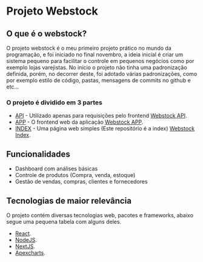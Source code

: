 # Projeto Webstock

## O que é o webstock? 

O projeto webstock é o meu primeiro projeto prático no mundo da programação, e foi iniciado no final novembro, a ideia inicial é criar um sistema pequeno para facilitar o controle em pequenos negócios como por exemplo lojas varejistas. 
No início o projeto não tinha uma padronização definida, porém, no decorrer deste, foi adotado várias padronizações, como por exemplo estilo de código, pastas, mensagens de commits no github e etc...

### O projeto é dividido em 3 partes
 - [API](https://github.com/augustomegres/webstock-api) - Utilizado apenas para requisições pelo frontend [Webstock API](https://github.com/augustomegres/webstock-api).
 - [APP](https://github.com/augustomegres/webstock-app) - O frontend web da aplicação [Webstock APP](https://github.com/augustomegres/webstock-app).
 - [INDEX](https://github.com/augustomegres/webstock) - Uma página web simples (Este repositório é a index) [Webstock Index](https://github.com/augustomegres/webstock).

## Funcionalidades

 - Dashboard com análises básicas
 - Controle de produtos (Compra, venda, estoque)
 - Gestão de vendas, compras, clientes e fornecedores
 
## Tecnologias de maior relevância

O projeto contém diversas tecnologias web, pacotes e frameworks, abaixo segue uma pequena tabela com alguns deles.

 - [React](https://pt-br.reactjs.org/).
 - [NodeJS](https://nodejs.org/en/).
 - [NextJS](https://nextjs.org/).
 - [Apexcharts](https://apexcharts.com/).
